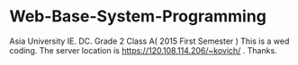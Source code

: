 # Web-Base-System-Programming
Asia University IE. DC. Grade 2 Class A( 2015 First Semester )
This is a wed coding.
The server location is https://120.108.114.206/~kovich/ .
Thanks.
